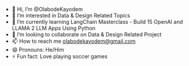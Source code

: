- 👋 Hi, I’m @OlabodeKayodem
- 👀 I’m interested in Data & Design Related Topics
- 🌱 I’m currently learning LangChain Masterclass - Build 15 OpenAI and LLAMA 2 LLM Apps Using Python
- 💞️ I’m looking to collaborate on Data & Design Related Project
- 📫 How to reach me olabodekayodem@gmail.com
- 😄 Pronouns: He/Him
- ⚡ Fun fact: Love playing soccer games
<!---
OlabodeKayodem/OlabodeKayodem is a ✨ special ✨ repository because its `README.md` (this file) appears on your GitHub profile.
You can click the Preview link to take a look at your changes.
--->
